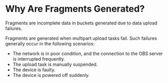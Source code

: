 # Why Are Fragments Generated?<a name="obs_faq_0037"></a>

Fragments are incomplete data in buckets generated due to data upload failures.

Fragments are generated when multipart upload tasks fail. Such failures generally occur in the following scenarios:

-   The network is in poor condition, and the connection to the OBS server is interrupted frequently.
-   The upload task is manually suspended.
-   The device is faulty.
-   The device is powered off suddenly.

